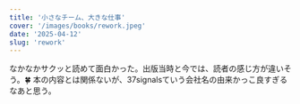 ```yaml
---
title: '小さなチーム、大きな仕事'
cover: '/images/books/rework.jpeg'
date: '2025-04-12'
slug: 'rework'
---
```


なかなかサクッと読めて面白かった。出版当時と今では、読者の感じ方が違いそう。🍀
本の内容とは関係ないが、37signalsていう会社名の由来かっこ良すぎるなあと思う。
